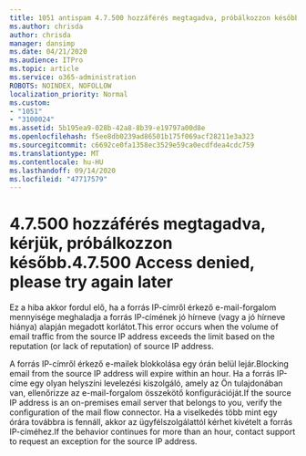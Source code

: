 ```yaml
---
title: 1051 antispam 4.7.500 hozzáférés megtagadva, próbálkozzon később.
ms.author: chrisda
author: chrisda
manager: dansimp
ms.date: 04/21/2020
ms.audience: ITPro
ms.topic: article
ms.service: o365-administration
ROBOTS: NOINDEX, NOFOLLOW
localization_priority: Normal
ms.custom:
- "1051"
- "3100024"
ms.assetid: 5b195ea9-028b-42a8-8b39-e19797a00d8e
ms.openlocfilehash: f5ee8db0239ad86501b175f069acf28211e3a323
ms.sourcegitcommit: c6692ce0fa1358ec3529e59ca0ecdfdea4cdc759
ms.translationtype: MT
ms.contentlocale: hu-HU
ms.lasthandoff: 09/14/2020
ms.locfileid: "47717579"
---
```

# <a name="47500-access-denied-please-try-again-later"></a><span data-ttu-id="a7ac8-102">4.7.500 hozzáférés megtagadva, kérjük, próbálkozzon később.</span><span class="sxs-lookup"><span data-stu-id="a7ac8-102">4.7.500 Access denied, please try again later</span></span>

<span data-ttu-id="a7ac8-103">Ez a hiba akkor fordul elő, ha a forrás IP-címről érkező e-mail-forgalom mennyisége meghaladja a forrás IP-címének jó hírneve (vagy a jó hírneve hiánya) alapján megadott korlátot.</span><span class="sxs-lookup"><span data-stu-id="a7ac8-103">This error occurs when the volume of email traffic from the source IP address exceeds the limit based on the reputation (or lack of reputation) of source IP address.</span></span>

<span data-ttu-id="a7ac8-104">A forrás IP-címről érkező e-mailek blokkolása egy órán belül lejár.</span><span class="sxs-lookup"><span data-stu-id="a7ac8-104">Blocking email from the source IP address will expire within an hour.</span></span> <span data-ttu-id="a7ac8-105">Ha a forrás IP-címe egy olyan helyszíni levelezési kiszolgáló, amely az Ön tulajdonában van, ellenőrizze az e-mail-forgalom összekötő konfigurációját.</span><span class="sxs-lookup"><span data-stu-id="a7ac8-105">If the source IP address is an on-premises email server that belongs to you, verify the configuration of the mail flow connector.</span></span> <span data-ttu-id="a7ac8-106">Ha a viselkedés több mint egy órára továbbra is fennáll, akkor az ügyfélszolgálattól kérhet kivételt a forrás IP-címéhez.</span><span class="sxs-lookup"><span data-stu-id="a7ac8-106">If the behavior continues for more than an hour, contact support to request an exception for the source IP address.</span></span>
